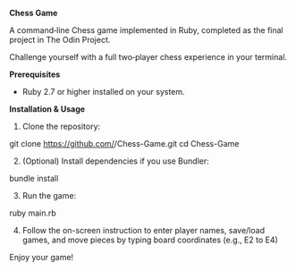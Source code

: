 **Chess Game**

A command‑line Chess game implemented in Ruby, completed as the final project in The Odin Project.

Challenge yourself with a full two‑player chess experience in your terminal.

**Prerequisites**

- Ruby 2.7 or higher installed on your system.

**Installation & Usage**

1. Clone the repository:

git clone https://github.com/<your-username>/Chess-Game.git
cd Chess-Game

2. (Optional) Install dependencies if you use Bundler:

bundle install

3. Run the game:

ruby main.rb

4. Follow the on-screen instruction to enter player names, save/load games, and move pieces by typing board coordinates (e.g., E2 to E4)

Enjoy your game!
